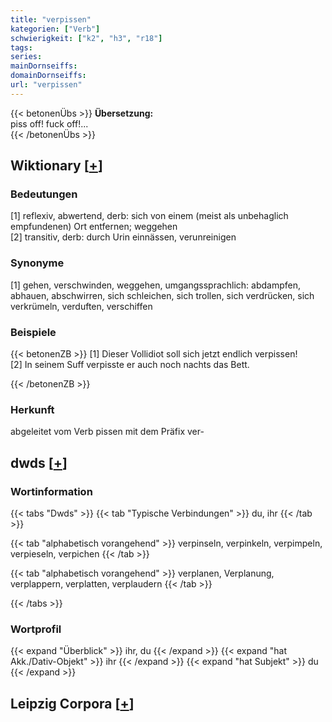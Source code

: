 ```yaml
---
title: "verpissen"
kategorien: ["Verb"]
schwierigkeit: ["k2", "h3", "r18"]
tags:
series:
mainDornseiffs:
domainDornseiffs:
url: "verpissen"
---
```


{{< betonenÜbs >}}
**Übersetzung:**  
piss off! fuck off!...  
{{< /betonenÜbs >}}

## Wiktionary [[+](https://de.wiktionary.org/wiki/verpissen)]

### Bedeutungen
[1] reflexiv, abwertend, derb: sich von einem (meist als unbehaglich empfundenen) Ort entfernen; weggehen  
[2] transitiv, derb: durch Urin einnässen, verunreinigen  

### Synonyme
[1] gehen, verschwinden, weggehen, umgangssprachlich: abdampfen, abhauen, abschwirren, sich schleichen, sich trollen, sich verdrücken, sich verkrümeln, verduften, verschiffen  

### Beispiele
{{< betonenZB >}}
[1] Dieser Vollidiot soll sich jetzt endlich verpissen!  
[2] In seinem Suff verpisste er auch noch nachts das Bett.  

{{< /betonenZB >}}
### Herkunft
abgeleitet vom Verb pissen mit dem Präfix ver-  



## dwds [[+](https://www.dwds.de/wb/verpissen)]

### Wortinformation
{{< tabs "Dwds" >}}
{{< tab "Typische Verbindungen" >}}
du, ihr
{{< /tab >}}

{{< tab "alphabetisch vorangehend" >}}
verpinseln, verpinkeln, verpimpeln, verpieseln, verpichen
{{< /tab >}}

{{< tab "alphabetisch vorangehend" >}}
verplanen, Verplanung, verplappern, verplatten, verplaudern
{{< /tab >}}

{{< /tabs >}}

### Wortprofil
{{< expand "Überblick" >}} ihr, du {{< /expand >}}
{{< expand "hat Akk./Dativ-Objekt" >}} ihr {{< /expand >}}
{{< expand "hat Subjekt" >}} du {{< /expand >}}

## Leipzig Corpora [[+](https://corpora.uni-leipzig.de/en/res?word=verpissen&corpusId=deu_newscrawl-public_2018)]

